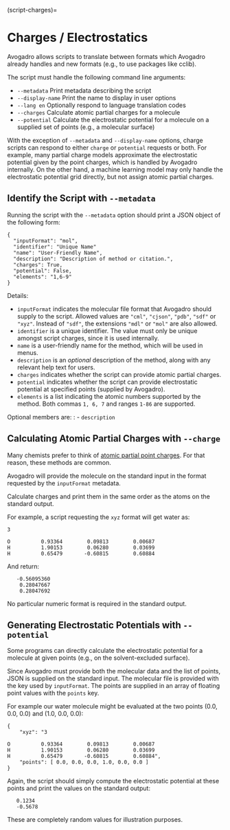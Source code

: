 (script-charges)=

# Charges / Electrostatics

Avogadro allows scripts to translate between formats which Avogadro already
handles and new formats (e.g., to use packages like cclib).

The script must handle the following command line arguments:

- `--metadata` Print metadata describing the script
- `--display-name` Print the name to display in user options
- `--lang en` Optionally respond to language translation codes
- `--charges` Calculate atomic partial charges for a molecule
- `--potential` Calculate the electrostatic potential for a molecule
on a supplied set of points (e.g., a molecular surface)

With the exception of `--metadata` and `--display-name` options, charge scripts
can respond to either `charge` or `potential` requests or both. For example,
many partial charge models approximate the electrostatic potential given by
the point charges, which is handled by Avogadro internally. On the other hand,
a machine learning model may only handle the electrostatic potential grid
directly, but not assign atomic partial charges.

## Identify the Script with `--metadata`

Running the script with the `--metadata` option should print a JSON object
of the following form:

```
{
  "inputFormat": "mol",
  "identifier": "Unique Name"
  "name": "User-Friendly Name",
  "description": "Description of method or citation.",
  "charges": True,
  "potential": False,
  "elements": "1,6-9"
}
```

Details:

- `inputFormat` indicates the molecular file format that Avogadro should
supply to the script. Allowed values are `"cml"`, `"cjson"`, `"pdb"`, `"sdf"`
or `"xyz"`. Instead of `"sdf"`, the extensions `"mdl"` or `"mol"` are also
allowed.
- `identifier` is a unique identifier. The value must only be unique amongst
  script charges, since it is used internally.
- `name` is a user-friendly name for the method, which will be used in menus.
- `description` is an *optional* description of the method, along with any
 relevant help text for users.
- `charges` indicates whether the script can provide atomic partial charges.
- `potential` indicates whether the script can provide electrostatic potential
  at specified points (supplied by Avogadro).
- `elements` is a list indicating the atomic numbers supported by the method.
  Both commas `1, 6, 7` and ranges `1-86` are supported.

Optional members are:
: - `description`

## Calculating Atomic Partial Charges with `--charge`

Many chemists prefer to think of
[atomic partial point charges](https://en.wikipedia.org/wiki/Partial_charge).
For that reason, these methods are common.

Avogadro will provide the molecule on the standard input in the format requested
by the `inputFormat` metadata.

Calculate charges and print them in the same order as the atoms on the standard
output.

For example, a script requesting the `xyz` format will get water as:

```
3

O          0.93364        0.09813        0.00687
H          1.90153        0.06280        0.03699
H          0.65479       -0.60815        0.60884
```

And return:
```
   -0.56095360
    0.28047667
    0.28047692
```

No particular numeric format is required in the standard output.

## Generating Electrostatic Potentials with `--potential`

Some programs can directly calculate the electrostatic potential for a molecule
at given points (e.g., on the solvent-excluded surface).

Since Avogadro must provide both the molecular data and the list of points,
JSON is supplied on the standard input. The molecular file is provided with
the key used by `inputFormat`. The points are supplied in an array of
floating point values with the `points` key.

For example our water molecule might be evaluated at the two points
(0.0, 0.0, 0.0) and (1.0, 0.0, 0.0):

```
{
    "xyz": "3

O          0.93364        0.09813        0.00687
H          1.90153        0.06280        0.03699
H          0.65479       -0.60815        0.60884",
    "points": [ 0.0, 0.0, 0.0, 1.0, 0.0, 0.0 ]
}
```

Again, the script should simply compute the electrostatic potential at these
points and print the values on the standard output:

```
   0.1234
   -0.5678
```

These are completely random values for illustration purposes.